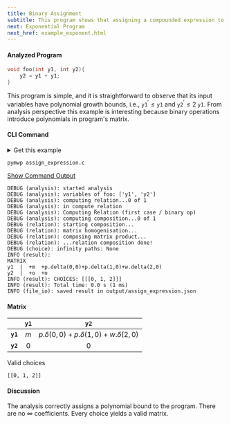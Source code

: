 ```yaml
---
title: Binary Assignment
subtitle: This program shows that assigning a compounded expression to a variable results in correct analysis.
next: Exponential Program
next_href: example_exponent.html
---
```


#### Analyzed Program

```c
void foo(int y1, int y2){
    y2 = y1 + y1;
} 
```

This program is simple, and it is straightforward to observe that its input variables have polynomial growth bounds, i.e., $\texttt{y1}^\prime \leq \texttt{y1}$ and  $\texttt{y2}^\prime \leq 2\; \texttt{y1}$.
From analysis perspective this example is interesting because binary operations introduce polynomials in program's matrix.

#### CLI Command

<details>
<summary>Get this example</summary>

```console
wget https://raw.githubusercontent.com/statycc/pymwp/main/c_files/basics/assign_expression.c
```
</details>

```console
pymwp assign_expression.c
```

<p>
  <a class="btn btn-outline-secondary" data-bs-toggle="collapse"
    href="#outputLog" role="button" aria-expanded="false"
    aria-controls="outputLog">
    Show Command Output
  </a>
</p>
<div class="collapse" id="outputLog"><div class="card card-body fs-6">

```
DEBUG (analysis): started analysis
DEBUG (analysis): variables of foo: ['y1', 'y2']
DEBUG (analysis): computing relation...0 of 1
DEBUG (analysis): in compute_relation
DEBUG (analysis): Computing Relation (first case / binary op)
DEBUG (analysis): computing composition...0 of 1
DEBUG (relation): starting composition...
DEBUG (relation): matrix homogenisation...
DEBUG (relation): composing matrix product...
DEBUG (relation): ...relation composition done!
DEBUG (choice): infinity paths: None
INFO (result): 
MATRIX
y1  |  +m  +p.delta(0,0)+p.delta(1,0)+w.delta(2,0)
y2  |  +o  +o
INFO (result): CHOICES: [[[0, 1, 2]]]
INFO (result): Total time: 0.0 s (1 ms)
INFO (file_io): saved result in output/assign_expression.json
```
</div></div>

#### Matrix

|          | `y1` |                    `y2`                     |
|----------|:----:|:-------------------------------------------:|
| **`y1`** | $m$  | $p.\delta(0,0)+p.\delta(1,0)+w.\delta(2,0)$ |
| **`y2`** | $0$  |                     $0$                     |

Valid choices

```
[[0, 1, 2]]
```

#### Discussion

The analysis correctly assigns a polynomial bound to the program.
There are no $\infty$ coefficients.
Every choice yields a valid matrix. 
